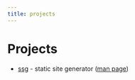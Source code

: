 ```yaml
---
title: projects
---
```


# Projects

* [ssg](https://github.com/micahco/ssg) - static site generator ([man page](/projects/ssg.1.html))